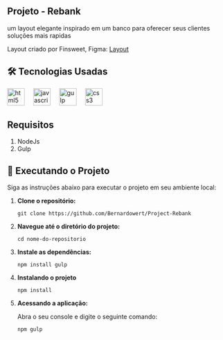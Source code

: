 
<h2>Projeto - Rebank</h2>

<p>um layout elegante inspirado em um banco para oferecer seus clientes soluções mais rapidas</p>

<p>Layout criado por Finsweet, Figma: <a href="https://www.figma.com/community/file/1227334231877401252/rebank?searchSessionId=lytl8n4e-c0hamfqar4i" target="_blank">Layout</a></p>



## 🛠️ Tecnologias Usadas

<div align="left">
  <img src="https://cdn.jsdelivr.net/gh/devicons/devicon/icons/html5/html5-original.svg" height="40" alt="html5 logo"  />
  <img width="12" />
  <img src="https://cdn.jsdelivr.net/gh/devicons/devicon/icons/javascript/javascript-original.svg" height="40" alt="javascript logo"  />
  <img width="12" />
  <img src="https://cdn.jsdelivr.net/gh/devicons/devicon/icons/gulp/gulp-plain.svg" height="40" alt="gulp logo"  />
  <img width="12" />
  <img src="https://cdn.jsdelivr.net/gh/devicons/devicon/icons/css3/css3-original.svg" height="40" alt="css3 logo"  />
</div>

###

##  Requisitos

1. NodeJs
2. Gulp


## 🚀 Executando o Projeto

Siga as instruções abaixo para executar o projeto em seu ambiente local:

1. **Clone o repositório:**

   ```
   git clone https://github.com/Bernardowert/Project-Rebank
   ```

2. **Navegue até o diretório do projeto:**

   ```
   cd nome-do-repositorio
   ```

3. **Instale as dependências:**
   ```
   npm install gulp
   ```

4. **Instalando o projeto**

   ```
   npm install
   ```

5. **Acessando a aplicação:**

   Abra o seu console e digite o seguinte comando:

   ```
   npm gulp
   ```
